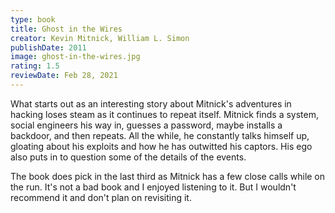 ```yaml
---
type: book
title: Ghost in the Wires
creator: Kevin Mitnick, William L. Simon
publishDate: 2011
image: ghost-in-the-wires.jpg
rating: 1.5
reviewDate: Feb 28, 2021
---
```


What starts out as an interesting story about Mitnick's adventures in hacking loses steam as it continues to repeat itself. Mitnick finds a system, social engineers his way in, guesses a password, maybe installs a backdoor, and then repeats. All the while, he constantly talks himself up, gloating about his exploits and how he has outwitted his captors. His ego also puts in to question some of the details of the events.

The book does pick in the last third as Mitnick has a few close calls while on the run. It's not a bad book and I enjoyed listening to it. But I wouldn't recommend it and don't plan on revisiting it.
